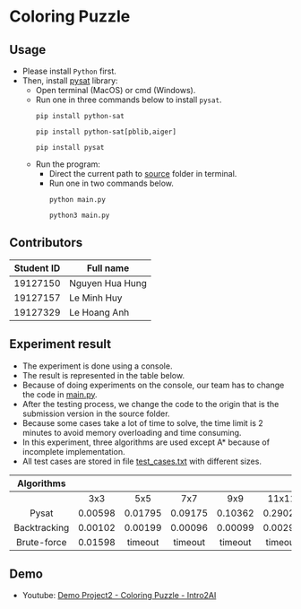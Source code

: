 # Coloring Puzzle

## Usage

- Please install `Python` first.
- Then, install [pysat] library:
    - Open terminal (MacOS) or cmd (Windows).
    - Run one in three commands below to install `pysat`.
        ```
        pip install python-sat
        ```
        ```
        pip install python-sat[pblib,aiger]
        ```
        ```
        pip install pysat
        ```
    - Run the program:
        - Direct the current path to [source] folder in terminal.
        - Run one in two commands below.
            ```
            python main.py
            ```
            ```
            python3 main.py
            ```

## Contributors

| Student ID | Full name |
| :--------: | --------------- |
| 19127150   | Nguyen Hua Hung |
| 19127157   | Le Minh Huy     |
| 19127329   | Le Hoang Anh    |

## Experiment result

-   The experiment is done using a console.
-   The result is represented in the table below.
-   Because of doing experiments on the console, our team has to change the code in [main.py].
-   After the testing process, we change the code to the origin that is the submission version in the source folder.
-   Because some cases take a lot of time to solve, the time limit is 2 minutes to avoid memory overloading and time consuming.
-   In this experiment, three algorithms are used except A\* because of incomplete implementation.
-   All test cases are stored in file [test_cases.txt] with different sizes.


|  Algorithms  |         |         |         |         |         |         |
| :----------: | :-----: | :-----: | :-----: | :-----: | :-----: | :-----: |
|              |   3x3   |   5x5   |   7x7   |   9x9   |  11x11  |  20x20  |
|    Pysat     | 0.00598 | 0.01795 | 0.09175 | 0.10362 | 0.29026 | 0.65518 |
| Backtracking | 0.00102 | 0.00199 | 0.00096 | 0.00099 | 0.00295 | 0.23636 |
| Brute-force  | 0.01598 | timeout | timeout | timeout | timeout | timeout |



## Demo

-   Youtube: [Demo Project2 - Coloring Puzzle - Intro2AI](https://youtu.be/f-XEeLj0m8A)

[pysat]: https://pysathq.github.io/installation.html
[source]: ./source
[main.py]: ./source/main.py
[test_cases.txt]: ./source/test_cases.txt
